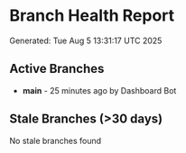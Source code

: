 # Branch Health Report
Generated: Tue Aug  5 13:31:17 UTC 2025

## Active Branches
- **main** - 25 minutes ago by Dashboard Bot

## Stale Branches (>30 days)
No stale branches found
